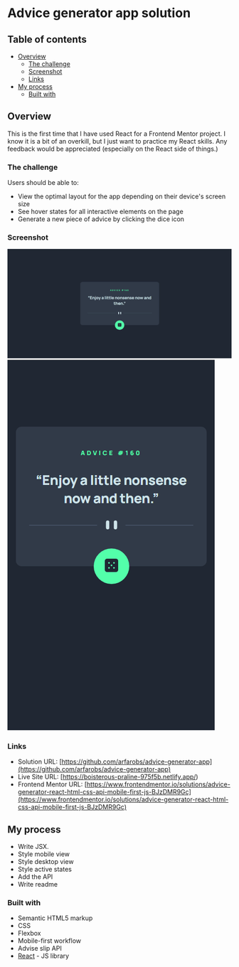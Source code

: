 # Advice generator app solution

## Table of contents

- [Overview](#overview)
  - [The challenge](#the-challenge)
  - [Screenshot](#screenshot)
  - [Links](#links)
- [My process](#my-process)
  - [Built with](#built-with)

## Overview

This is the first time that I have used React for a Frontend Mentor project. I know it is a bit of an overkill, but I just want to practice my React skills. Any feedback would be appreciated (especially on the React side of things.)

### The challenge

Users should be able to:

- View the optimal layout for the app depending on their device's screen size
- See hover states for all interactive elements on the page
- Generate a new piece of advice by clicking the dice icon

### Screenshot

![Desktop view](./src/images/screenshots/desktop.png)
![Mobile view](./src/images/screenshots/mobile.png)

### Links

- Solution URL: [https://github.com/arfarobs/advice-generator-app](https://github.com/arfarobs/advice-generator-app)
- Live Site URL: [https://boisterous-praline-975f5b.netlify.app/)
- Frontend Mentor URL: [https://www.frontendmentor.io/solutions/advice-generator-react-html-css-api-mobile-first-js-BJzDMR9Gc](https://www.frontendmentor.io/solutions/advice-generator-react-html-css-api-mobile-first-js-BJzDMR9Gc)

## My process

- Write JSX.
- Style mobile view
- Style desktop view
- Style active states
- Add the API
- Write readme

### Built with

- Semantic HTML5 markup
- CSS
- Flexbox
- Mobile-first workflow
- Advise slip API
- [React](https://reactjs.org/) - JS library
